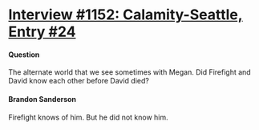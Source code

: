 # [Interview #1152: Calamity-Seattle, Entry #24](https://www.theoryland.com/intvmain.php?i=1152#24)

#### Question

The alternate world that we see sometimes with Megan. Did Firefight and David know each other before David died?

#### Brandon Sanderson

Firefight knows of him. But he did not know him.

